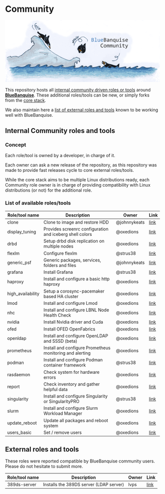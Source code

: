 # Community

![BlueBanquise Community](resources/pictures/BlueBanquise_Community_logo_large.png)

This repository hosts all [internal community driven roles or tools](#internal-community-roles-and-tools) around [**BlueBanquise**](https://github.com/bluebanquise/bluebanquise). These additional roles/tools can be new, or simply forks from the [core stack](https://github.com/bluebanquise/bluebanquise/tree/master/roles).

We also maintain here a [list of external roles and tools](#external-roles-and-tools) known to be working well with BlueBanquise.

## Internal Community roles and tools

### Concept

Each role/tool is owned by a developer, in charge of it.

Each owner can ask a new release of the repository, as this repository was made to provide fast releases cycle to core external roles/tools.

While the core stack aims to be multiple Linux distributions ready, each Community role owner is in charge of providing compatibility with Linux distributions (or not) for the additional role.

### List of available roles/tools

| Role/tool name        | Description                                              | Owner           | Link                                |
| --------------------- | -------------------------------------------------------- | --------------- | ----------------------------------- |
| clone                 | Clone to image and restore HDD                           | @johnnykeats    | [link](roles/clone/)                |
| display_tuning        | Provides screenrc configuration and iceberg shell colors | @oxedions       | [link](roles/display_tuning/)       |
| drbd                  | Setup drbd disk replication on multiple nodes            | @oxedions       | [link](roles/drbd/)                 |
| flexlm                | Configure flexlm                                         | @strus38        | [link](roles/flexlm/)               |
| generic_psf           | Generic packages, services, folders and files            | @johnnykeats    | [link](roles/generic_psf/)          |
| grafana               | Install Grafana                                          | @strus38        | [link](roles/grafana/)              |
| haproxy               | Install and configure a basic http haproxy               | @oxedions       | [link](roles/haproxy/)              |
| high_availability     | Setup a corosync-pacemaker based HA cluster              | @oxedions       | [link](roles/high_availability/)    |
| lmod                  | Install and configure Lmod                               | @oxedions       | [link](roles/lmod/)                 |
| nhc                   | Install and configure LBNL Node Health Check             | @oxedions       | [link](roles/nhc/)                  |
| nvidia                | Install Nvidia driver and Cuda                           | @oxedions       | [link](roles/nvidia/)               |
| ofed                  | Install OFED OpenFabrics                                 | @oxedions       | [link](roles/ofed/)                 |
| openldap              | Install and configure OpenLDAP and SSSD (beta)           | @oxedions       | [link](roles/openldap/)             |
| prometheus            | Install and configure Prometheus monitoring and alerting | @oxedions       | [link](roles/prometheus/)           |
| podman                | Install and configure Podman container framework         | @strus38        | [link](roles/podman/)               |
| rasdaemon             | Check system for hardware errors                         | @oxedions       | [link](roles/rasdaemon/)            |
| report                | Check inventory and gather helpful data                  | @oxedions       | [link](roles/report/)               |
| singularity           | Install and configure Singularity or SingularityPRO      | @strus38        | [link](roles/singularity/)          |
| slurm                 | Install and configure Slurm Workload Manager             | @oxedions       | [link](roles/slurm/)                |
| update_reboot         | Update all packages and reboot system                    | @oxedions       | [link](roles/update_reboot/)        |
| users_basic           | Set / remove users                                       | @oxedions       | [link](roles/users_basic/)          |

## External roles and tools

These roles were reported compatible by BlueBanquise community users. Please do not hesitate to submit more.

| Role/tool name        | Description                                              | Owner           | Link                                         |
| --------------------- | -------------------------------------------------------- | --------------- | -------------------------------------------- |
| 389ds-server          | Installs the 389DS server (LDAP server)                  | lvps            | [link](https://github.com/lvps/389ds-server) |
